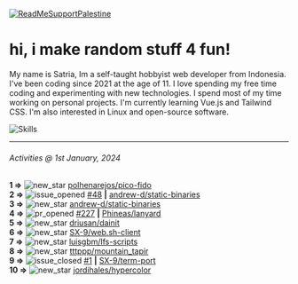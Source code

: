 [![ReadMeSupportPalestine](https://github.com/Safouene1/support-palestine-banner/blob/master/banner-support.svg)](https://github.com/Safouene1/support-palestine-banner)
# hi, i make random stuff 4 fun!

My name is Satria, Im a self-taught hobbyist web developer from Indonesia. I've been coding since 2021 at the age of 11. I love spending my free time coding and experimenting with new technologies. I spend most of my time working on personal projects. I'm currently learning Vue.js and Tailwind CSS. I'm also interested in Linux and open-source software.

![Skills](https://skillicons.dev/icons?i=md,py,raspberrypi,replit,neovim,vercel,bash,express,vite,vue,firebase,linux,nodejs,vscode,github,twitter,ts,html,css,js,discord,git&theme=dark)

---

<!--RECENT_ACTIVITY:last_update-->
###### Activities @ 1st January, 2024
<!--RECENT_ACTIVITY:last_update_end-->

<!--RECENT_ACTIVITY:start-->
**1 =>** ![new_star](https://cdn.jsdelivr.net/gh/Readme-Workflows/Readme-Icons@main/icons/octicons/StarredRepositoryYellow.svg) [polhenarejos/pico-fido](https://github.com/polhenarejos/pico-fido)<br>
**2 =>** ![issue_opened](https://cdn.jsdelivr.net/gh/Readme-Workflows/Readme-Icons@main/icons/octicons/IssueOpened.svg) [#48](https://github.com/andrew-d/static-binaries/issues/48) **|** [andrew-d/static-binaries](https://github.com/andrew-d/static-binaries)<br>
**3 =>** ![new_star](https://cdn.jsdelivr.net/gh/Readme-Workflows/Readme-Icons@main/icons/octicons/StarredRepositoryYellow.svg) [andrew-d/static-binaries](https://github.com/andrew-d/static-binaries)<br>
**4 =>** ![pr_opened](https://cdn.jsdelivr.net/gh/Readme-Workflows/Readme-Icons@main/icons/octicons/PullRequestOpened.svg) [#227](https://github.com/Phineas/lanyard/pull/227) **|** [Phineas/lanyard](https://github.com/Phineas/lanyard)<br>
**5 =>** ![new_star](https://cdn.jsdelivr.net/gh/Readme-Workflows/Readme-Icons@main/icons/octicons/StarredRepositoryYellow.svg) [driusan/dainit](https://github.com/driusan/dainit)<br>
**6 =>** ![new_star](https://cdn.jsdelivr.net/gh/Readme-Workflows/Readme-Icons@main/icons/octicons/StarredRepositoryYellow.svg) [SX-9/web.sh-client](https://github.com/SX-9/web.sh-client)<br>
**7 =>** ![new_star](https://cdn.jsdelivr.net/gh/Readme-Workflows/Readme-Icons@main/icons/octicons/StarredRepositoryYellow.svg) [luisgbm/lfs-scripts](https://github.com/luisgbm/lfs-scripts)<br>
**8 =>** ![new_star](https://cdn.jsdelivr.net/gh/Readme-Workflows/Readme-Icons@main/icons/octicons/StarredRepositoryYellow.svg) [tttppp/mountain_tapir](https://github.com/tttppp/mountain_tapir)<br>
**9 =>** ![issue_closed](https://cdn.jsdelivr.net/gh/Readme-Workflows/Readme-Icons@main/icons/octicons/IssueClosed.svg) [#1](https://github.com/SX-9/term-port/issues/1) **|** [SX-9/term-port](https://github.com/SX-9/term-port)<br>
**10 =>** ![new_star](https://cdn.jsdelivr.net/gh/Readme-Workflows/Readme-Icons@main/icons/octicons/StarredRepositoryYellow.svg) [jordihales/hypercolor](https://github.com/jordihales/hypercolor)<br>
<!--RECENT_ACTIVITY:end-->
